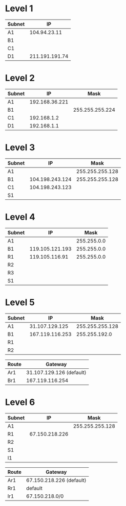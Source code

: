 # Level 1

| Subnet |         IP          |
|--------|---------------------|
| A1     |   104.94.23.11      |
| B1     |                     |
| C1     |                     |
| D1     |   211.191.191.74    |

# Level 2

| Subnet |         IP          |       Mask        |
|--------|---------------------|-------------------|
| A1     |   192.168.36.221    |                   |
| B1     |                     |  255.255.255.224  |
| C1     |   192.168.1.2       |                   |
| D1     |   192.168.1.1       |                   |

# Level 3

| Subnet |         IP          |       Mask        |
|--------|---------------------|-------------------|
| A1     |                     |  255.255.255.128  |
| B1     |   104.198.243.124   |  255.255.255.128  |
| C1     |   104.198.243.123   |                   |
| S1     |                     |                   |

# Level 4

| Subnet |         IP          |       Mask        |
|--------|---------------------|-------------------|
| A1     |                     |  255.255.0.0      |
| B1     |   119.105.121.193   |  255.255.0.0      |
| R1     |   119.105.116.91    |  255.255.0.0      |
| R2     |                     |                   |
| R3     |                     |                   |
| S1     |                     |                   |

# Level 5

| Subnet |         IP          |        Mask        |
|--------|---------------------|--------------------|
| A1     |    31.107.129.125   |    255.255.255.128 |
| B1     |    167.119.116.253  |    255.255.192.0   |
| R1     |                     |                    |
| R2     |                     |                    |


| Route |   Gateway   |
|-------|-------------|
|  Ar1  | 31.107.129.126 (default) |
|  Br1  | 167.119.116.254 |

# Level 6

| Subnet                  |         IP          |        Mask        |
|-------------------------|---------------------|--------------------|
| A1                      |                     |   255.255.255.128  |
| R1                      |    67.150.218.226   |                    |
| R2                      |                     |                    |
| S1                      |                     |                    |
| I1                      |                     |                    |

| Route |   Gateway     |
|-------|---------------|
|  Ar1  | 67.150.218.226 (default) |
|  Rr1  | default       |
|  Ir1  | 67.150.218.0/0 |

